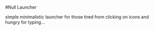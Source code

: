 #Null Launcher


simple minimalistic launcher for those tired from clicking on icons and hungry for typing...



